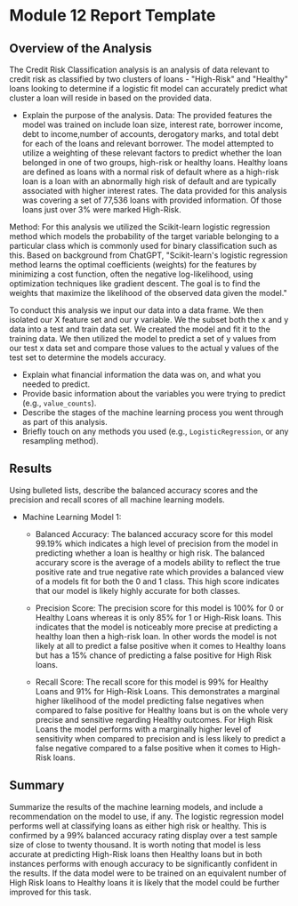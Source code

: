 # Module 12 Report Template

## Overview of the Analysis
The Credit Risk Classification analysis is an analysis of data relevant to credit risk as classified by two clusters of loans - "High-Risk" and "Healthy" loans looking to determine if a logistic fit model can accurately predict what cluster a loan will reside in based on the provided data.
* Explain the purpose of the analysis.
Data:
 The provided features the model was trained on include loan size, interest rate, borrower income, debt to income,number of accounts, derogatory marks, and total debt for each of the loans and relevant borrower. The model attempted to utilize a weighting of these relevant factors to predict whether the loan belonged in one of two groups, high-risk or healthy loans. Healthy loans are defined as loans with a normal risk of default where as a high-risk loan is a loan with an abnormally high risk of default and are typically associated with higher interest rates. The data provided for this analysis was covering a set of 77,536 loans with provided information. Of those loans just over 3% were marked High-Risk.

Method:
For this analysis we utilized the Scikit-learn logistic regression method which models the probability of the target variable belonging to a particular class which is commonly used for binary classification such as this. Based on background from ChatGPT, "Scikit-learn's logistic regression method learns the optimal coefficients (weights) for the features by minimizing a cost function, often the negative log-likelihood, using optimization techniques like gradient descent. The goal is to find the weights that maximize the likelihood of the observed data given the model." 

To conduct this analysis we input our data into a data frame. We then isolated our X feature set and our y variable. We the subset both the x and y data into a test and train data set. We created the model and fit it to the training data. We then utilized the model to predict a set of y values from our test x data set and compare those values to the actual y values of the test set to determine the models accuracy.


* Explain what financial information the data was on, and what you needed to predict.
* Provide basic information about the variables you were trying to predict (e.g., `value_counts`).
* Describe the stages of the machine learning process you went through as part of this analysis.
* Briefly touch on any methods you used (e.g., `LogisticRegression`, or any resampling method).

## Results

Using bulleted lists, describe the balanced accuracy scores and the precision and recall scores of all machine learning models.

* Machine Learning Model 1:
  * Balanced Accuracy: The balanced accuracy score for this model 99.19% which indicates a high level of precision from the model in predicting whether a loan is healthy or high risk. The balanced accurary score is the average of a models ability to reflect the true positive rate and true negative rate which provides a balanced view of a models fit for both the 0 and 1 class. This high score indicates that our model is likely highly accurate for both classes.

  * Precision Score: The precision score for this model is 100% for 0 or Healthy Loans whereas it is only 85% for 1 or High-Risk loans. This indicates that the model is noticeably more precise at predicting a healthy loan then a high-risk loan. In other words the model is not likely at all to predict a false positive when it comes to Healthy loans but has a 15% chance of predicting a false positive for High Risk loans.

  * Recall Score: The recall score for this model is 99% for Healthy Loans and 91% for High-Risk Loans. This demonstrates a marginal higher likelihood of the model predicting false negatives when compared to false positive for Healthy loans but is on the whole very precise and sensitive regarding Healthy outcomes. For High Risk Loans the model performs with a marginally higher level of sensitivity when compared to precision and is less likely to predict a false negative compared to a false positive when it comes to High-Risk loans.




## Summary

Summarize the results of the machine learning models, and include a recommendation on the model to use, if any.
The logistic regression model performs well at classifying loans as either high risk or healthy. This is confirmed by a 99% balanced accuracy rating display over a test sample size of close to twenty thousand. It is worth noting that model is less accurate at predicting High-Risk loans then Healthy loans but in both instances performs with enough accuracy to be significantly confident in the results. If the data model were to be trained on an equivalent number of High Risk loans to Healthy loans it is likely that the model could be further improved for this task.
